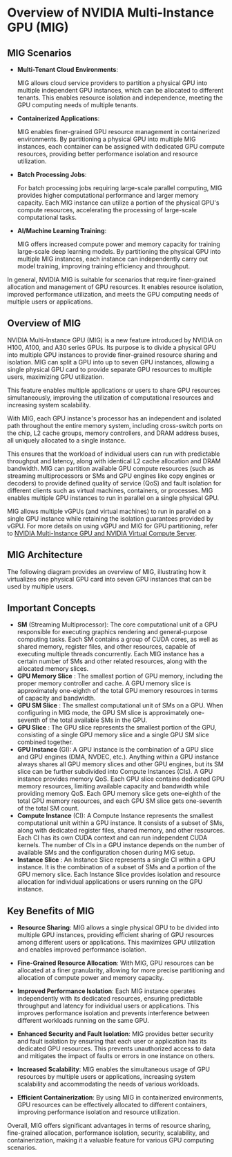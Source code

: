 # Overview of NVIDIA Multi-Instance GPU (MIG)

## MIG Scenarios

- **Multi-Tenant Cloud Environments**:

   MIG allows cloud service providers to partition a physical GPU into multiple independent GPU instances, which can be allocated to different tenants. This enables resource isolation and independence, meeting the GPU computing needs of multiple tenants.

- **Containerized Applications**:

   MIG enables finer-grained GPU resource management in containerized environments. By partitioning a physical GPU into multiple MIG instances, each container can be assigned with dedicated GPU compute resources, providing better performance isolation and resource utilization.

- **Batch Processing Jobs**:

   For batch processing jobs requiring large-scale parallel computing, MIG provides higher computational performance and larger memory capacity. Each MIG instance can utilize a portion of the physical GPU's compute resources, accelerating the processing of large-scale computational tasks.

- **AI/Machine Learning Training**:

   MIG offers increased compute power and memory capacity for training large-scale deep learning models. By partitioning the physical GPU into multiple MIG instances, each instance can independently carry out model training, improving training efficiency and throughput.

In general, NVIDIA MIG is suitable for scenarios that require finer-grained allocation and management of GPU resources. It enables resource isolation, improved performance utilization, and meets the GPU computing needs of multiple users or applications.

## Overview of MIG

NVIDIA Multi-Instance GPU (MIG) is a new feature introduced by NVIDIA on H100, A100, and A30 series GPUs. Its purpose is to divide a physical GPU into multiple GPU instances to provide finer-grained resource sharing and isolation. MIG can split a GPU into up to seven GPU instances, allowing a single physical GPU card to provide separate GPU resources to multiple users, maximizing GPU utilization.

This feature enables multiple applications or users to share GPU resources simultaneously, improving the utilization of computational resources and increasing system scalability.

With MIG, each GPU instance's processor has an independent and isolated path throughout the entire memory system, including cross-switch ports on the chip, L2 cache groups, memory controllers, and DRAM address buses, all uniquely allocated to a single instance.

This ensures that the workload of individual users can run with predictable throughput and latency, along with identical L2 cache allocation and DRAM bandwidth. MIG can partition available GPU compute resources (such as streaming multiprocessors or SMs and GPU engines like copy engines or decoders) to provide defined quality of service (QoS) and fault isolation for different clients such as virtual machines, containers, or processes. MIG enables multiple GPU instances to run in parallel on a single physical GPU.

MIG allows multiple vGPUs (and virtual machines) to run in parallel on a single GPU instance while retaining the isolation guarantees provided by vGPU. For more details on using vGPU and MIG for GPU partitioning, refer to [NVIDIA Multi-Instance GPU and NVIDIA Virtual Compute Server](https://www.nvidia.com/content/dam/en-zz/Solutions/design-visualization/solutions/resources/documents1/TB-10226-001_v01.pdf).

## MIG Architecture

The following diagram provides an overview of MIG, illustrating how it virtualizes one physical GPU card into seven GPU instances that can be used by multiple users.



## Important Concepts

* __SM__ (Streaming Multiprocessor): The core computational unit of a GPU responsible for executing graphics rendering and general-purpose computing tasks. Each SM contains a group of CUDA cores, as well as shared memory, register files, and other resources, capable of executing multiple threads concurrently. Each MIG instance has a certain number of SMs and other related resources, along with the allocated memory slices.
* __GPU Memory Slice__ : The smallest portion of GPU memory, including the proper memory controller and cache. A GPU memory slice is approximately one-eighth of the total GPU memory resources in terms of capacity and bandwidth.
* __GPU SM Slice__ : The smallest computational unit of SMs on a GPU. When configuring in MIG mode, the GPU SM slice is approximately one-seventh of the total available SMs in the GPU.
* __GPU Slice__ : The GPU slice represents the smallest portion of the GPU, consisting of a single GPU memory slice and a single GPU SM slice combined together.
* __GPU Instance__ (GI): A GPU instance is the combination of a GPU slice and GPU engines (DMA, NVDEC, etc.). Anything within a GPU instance always shares all GPU memory slices and other GPU engines, but its SM slice can be further subdivided into Compute Instances (CIs). A GPU instance provides memory QoS. Each GPU slice contains dedicated GPU memory resources, limiting available capacity and bandwidth while providing memory QoS. Each GPU memory slice gets one-eighth of the total GPU memory resources, and each GPU SM slice gets one-seventh of the total SM count.
* __Compute Instance__ (CI): A Compute Instance represents the smallest computational unit within a GPU instance. It consists of a subset of SMs, along with dedicated register files, shared memory, and other resources. Each CI has its own CUDA context and can run independent CUDA kernels. The number of CIs in a GPU instance depends on the number of available SMs and the configuration chosen during MIG setup.
* __Instance Slice__ : An Instance Slice represents a single CI within a GPU instance. It is the combination of a subset of SMs and a portion of the GPU memory slice. Each Instance Slice provides isolation and resource allocation for individual applications or users running on the GPU instance.

## Key Benefits of MIG

- **Resource Sharing**: MIG allows a single physical GPU to be divided into multiple GPU instances, providing efficient sharing of GPU resources among different users or applications. This maximizes GPU utilization and enables improved performance isolation.

- **Fine-Grained Resource Allocation**: With MIG, GPU resources can be allocated at a finer granularity, allowing for more precise partitioning and allocation of compute power and memory capacity.

- **Improved Performance Isolation**: Each MIG instance operates independently with its dedicated resources, ensuring predictable throughput and latency for individual users or applications. This improves performance isolation and prevents interference between different workloads running on the same GPU.

- **Enhanced Security and Fault Isolation**: MIG provides better security and fault isolation by ensuring that each user or application has its dedicated GPU resources. This prevents unauthorized access to data and mitigates the impact of faults or errors in one instance on others.

- **Increased Scalability**: MIG enables the simultaneous usage of GPU resources by multiple users or applications, increasing system scalability and accommodating the needs of various workloads.

- **Efficient Containerization**: By using MIG in containerized environments, GPU resources can be effectively allocated to different containers, improving performance isolation and resource utilization.

Overall, MIG offers significant advantages in terms of resource sharing, fine-grained allocation, performance isolation, security, scalability, and containerization, making it a valuable feature for various GPU computing scenarios.
